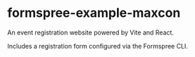 # formspree-example-maxcon

An event registration website powered by Vite and React.

Includes a registration form configured via the Formspree CLI.
